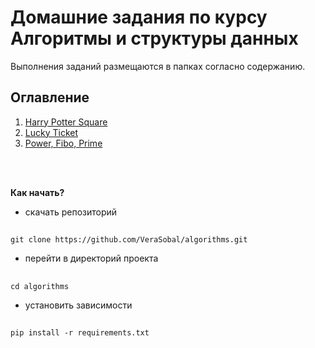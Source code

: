 # <h>Домашние задания по курсу Алгоритмы и структуры данных</h>

Выполнения заданий размещаются в папках согласно содержанию.

## <h>Оглавление</h>

1. [Harry Potter Square](harry_potter_square/README.md)<br>
2. [Lucky Ticket](lucky_ticket/README.md)<br>
3. [Power, Fibo, Prime](power_fibo_prime/README.md)<br>



<br>
<br>

**Как начать?**

- скачать репозиторий
##
    git clone https://github.com/VeraSobal/algorithms.git
- перейти в директорий проекта
##
    cd algorithms
- установить зависимости
##
    pip install -r requirements.txt